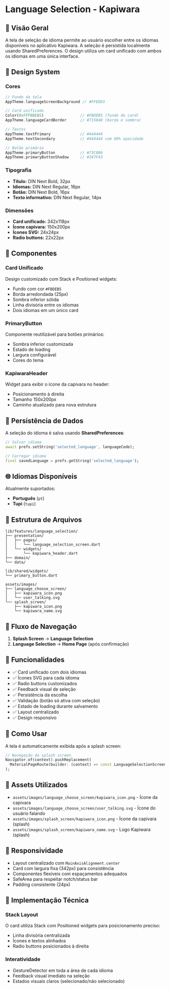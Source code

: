 # Language Selection - Kapiwara

## 📱 Visão Geral

A tela de seleção de idioma permite ao usuário escolher entre os idiomas disponíveis no aplicativo Kapiwara. A seleção é persistida localmente usando SharedPreferences. O design utiliza um card unificado com ambos os idiomas em uma única interface.

## 🎨 Design System

### **Cores**
```dart
// Fundo da tela
AppTheme.languageScreenBackground // #FFEDD3

// Card unificado
Color(0xFFFBDEB5)                // #FBDEB5 (fundo do card)
AppTheme.languageCardBorder      // #715848 (borda e sombra)

// Textos
AppTheme.textPrimary             // #444444
AppTheme.textSecondary           // #444444 com 60% opacidade

// Botão primário
AppTheme.primaryButton           // #73C086
AppTheme.primaryButtonShadow     // #347F43
```

### **Tipografia**
- **Título:** DIN Next Bold, 32px
- **Idiomas:** DIN Next Regular, 16px
- **Botão:** DIN Next Bold, 16px
- **Texto informativo:** DIN Next Regular, 14px

### **Dimensões**
- **Card unificado:** 342x118px
- **Ícone capivara:** 150x200px
- **Ícones SVG:** 24x24px
- **Radio buttons:** 22x22px

## 🧩 Componentes

### **Card Unificado**
Design customizado com Stack e Positioned widgets:
- Fundo com cor `#FBDEB5`
- Borda arredondada (25px)
- Sombra inferior sólida
- Linha divisória entre os idiomas
- Dois idiomas em um único card

### **PrimaryButton**
Componente reutilizável para botões primários:
- Sombra inferior customizada
- Estado de loading
- Largura configurável
- Cores do tema

### **KapiwaraHeader**
Widget para exibir o ícone da capivara no header:
- Posicionamento à direita
- Tamanho 150x200px
- Caminho atualizado para nova estrutura

## 💾 Persistência de Dados

A seleção do idioma é salva usando **SharedPreferences**:

```dart
// Salvar idioma
await prefs.setString('selected_language', languageCode);

// Carregar idioma
final savedLanguage = prefs.getString('selected_language');
```

## 🌐 Idiomas Disponíveis

Atualmente suportados:
- **Português** (`pt`)
- **Tupi** (`tupi`)

## 📁 Estrutura de Arquivos

```
lib/features/language_selection/
├── presentation/
│   ├── pages/
│   │   └── language_selection_screen.dart
│   └── widgets/
│       └── kapiwara_header.dart
├── domain/
└── data/

lib/shared/widgets/
└── primary_button.dart

assets/images/
├── language_choose_screen/
│   ├── kapiwara_icon.png
│   └── user_talking.svg
└── splash_screen/
    ├── kapiwara_icon.png
    └── kapiwara_name.svg
```

## 🔄 Fluxo de Navegação

1. **Splash Screen** → **Language Selection**
2. **Language Selection** → **Home Page** (após confirmação)

## 🎯 Funcionalidades

- ✅ Card unificado com dois idiomas
- ✅ Ícones SVG para cada idioma
- ✅ Radio buttons customizados
- ✅ Feedback visual de seleção
- ✅ Persistência da escolha
- ✅ Validação (botão só ativa com seleção)
- ✅ Estado de loading durante salvamento
- ✅ Layout centralizado
- ✅ Design responsivo

## 🚀 Como Usar

A tela é automaticamente exibida após a splash screen:

```dart
// Navegação da splash screen
Navigator.of(context).pushReplacement(
  MaterialPageRoute(builder: (context) => const LanguageSelectionScreen()),
);
```

## 🎨 Assets Utilizados

- `assets/images/language_choose_screen/kapiwara_icon.png` - Ícone da capivara
- `assets/images/language_choose_screen/user_talking.svg` - Ícone do usuário falando
- `assets/images/splash_screen/kapiwara_icon.png` - Ícone da capivara (splash)
- `assets/images/splash_screen/kapiwara_name.svg` - Logo Kapiwara (splash)

## 📱 Responsividade

- Layout centralizado com `MainAxisAlignment.center`
- Card com largura fixa (342px) para consistência
- Componentes flexíveis com espaçamentos adequados
- SafeArea para respeitar notch/status bar
- Padding consistente (24px)

## 🔧 Implementação Técnica

### **Stack Layout**
O card utiliza Stack com Positioned widgets para posicionamento preciso:
- Linha divisória centralizada
- Ícones e textos alinhados
- Radio buttons posicionados à direita

### **Interatividade**
- GestureDetector em toda a área de cada idioma
- Feedback visual imediato na seleção
- Estados visuais claros (selecionado/não selecionado) 